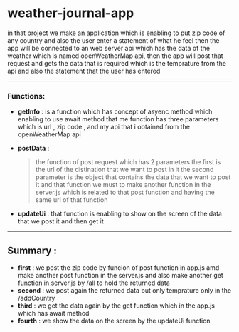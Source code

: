 weather-journal-app
=======

in that project we make an application which is enabling to put zip code of any country and also the user enter a statement of what he feel 
then the app will be connected to an web server api which has the data of the weather which is named openWeatherMap api,
then the app will post that request and gets the data that is required which is the temprature from the api and also the statement that the user has entered

---------------------------------------


### Functions:

  *  **getInfo** : is a function which has concept of asyenc method which enabling to use await method
  that me function has three parameters which is url , zip code , and my api that i obtained from the openWeatherMap api
 
  * **postData** : 
      >  the function of post request which has 2 parameters
      >  the first is the url of the distination that we want to post in it
      >  the second parameter is the object that contains the data that we want to post it
      >  and that function we must to make another function in the server.js which is
      >  related to that post function and having the same url of that function


  * **updateUi** : that function is enabling to show on the screen of the data that we post it and then get it

 ----------------------------------
## Summary :
* **first** : we post the zip code by funcion of post function in app.js amd make another post function in the server.js and also make another get function in server.js by /all to hold the returned data
* **second** : we post again the returned data but only temprature only in the /addCountry
* **third** : we get the data again by the get function which  in the app.js which has await method 
* **fourth** : we show the data on the screen by the updateUi function



